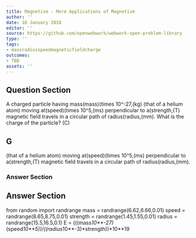 ```yaml
---
title: Magnetism - More Applications of Magnetism
author: ''
date: 16 January 2018
editor: ''
source: https://github.com/openwebwork/webwork-open-problem-library
type: ''
tags:
- massradiusspeedmagneticfieldcharge
outcomes:
- TBD
assets: ''
---
```


## Question Section 

A charged particle having mass(mass)(times 10^-27,(kg) (that of a helium atom) moving at(speed)(times 10^5,(ms) perpendicular to a(strength,(T) magnetic field travels in a circular path of radius(radius,(mm).
What is the charge of the particle?
(C)

## G
(that of a helium atom) moving at(speed)(times 10^5,(ms) perpendicular to a(strength,(T) magnetic field travels in a circular path of radius(radius,(mm).
### Answer Section


## Answer Section

from random import randrange
mass = randrange(6.62,6.66,0.01)
speed = randrange(8.65,8.75,0.01)
strength = randrange(1.45,1.55,0.01)
radius = randrange(15.5,16.5,0.1)
E = (((mass*10**-27)*(speed*10**5))/((radius*10**-3)*strength))*10**19